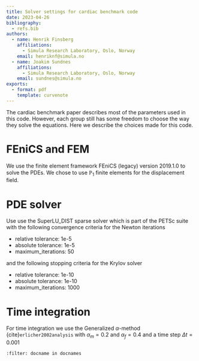 ```yaml
---
title: Solver settings for cardiac benchmark code
date: 2023-04-26
bibliography:
  - refs.bib
authors:
  - name: Henrik Finsberg
    affiliations:
      - Simula Research Laboratory, Oslo, Norway
    email: henriknf@simula.no
  - name: Joakim Sundnes
    affiliations:
      - Simula Research Laboratory, Oslo, Norway
    email: sundnes@simula.no
exports:
  - format: pdf
    template: curvenote
---
```



The cardiac benchmark paper describes most of the parameters used in this code. However, each group still has some freedom to choose the way they solve the equations. Here we describe the choices made for this code.

# FEniCS and FEM
We use the finite element framework FEniCS (legacy) version 2019.1.0 to solve the PDEs. We chose to use $\mathbb{P}_1$ finite elements for the displacement field.

# PDE solver
Use use the SuperLU_DIST sparse solver which is part of the PETSc suite with the following convergence criteria for the Newton iterations
- relative tolerance: 1e-5
- absolute tolerance: 1e-5
- maximum_iterations: 50

and the following stopping criteria for the Krylov solver

- relative tolerance: 1e-10
- absolute tolerance: 1e-10
- maximum_iterations: 1000

# Time integration

For time integration we use the Generalized $\alpha$-method {cite}`erlicher2002analysis` with $\alpha_m = 0.2$ and $\alpha_f = 0.4$ and a time step $\Delta t = 0.001$


```{bibliography}
:filter: docname in docnames
```

